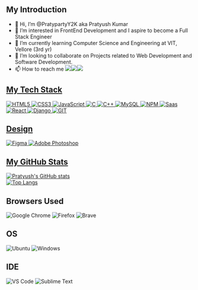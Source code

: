 ## My Introduction
- 👋 Hi, I’m @PratypartyY2K aka Pratyush Kumar
- 👀 I’m interested in FrontEnd Development and I aspire to become a Full Stack Engineer
- 🌱 I’m currently learning Computer Science and Engineering at VIT, Vellore (3rd yr)
- 💞️ I’m looking to collaborate on Projects related to Web Development and Software Development.
- 📫 How to reach me
   <a href="https://twitter.com/PratypartyK"><img src="https://img.shields.io/badge/twitter-%231DA1F2.svg?&style=for-the-badge&logo=twitter&logoColor=white" /></a><a href="https://www.linkedin.com/in/pratyush-kumar-12653a191/"><img src="https://img.shields.io/badge/linkedin-%230077B5.svg?&style=for-the-badge&logo=linkedin&logoColor=white" /><a href="mailto:kinshuk048@gmail.com?subject=Came%20from%20Github"><img src="https://img.shields.io/badge/gmail-%23D14836.svg?&style=for-the-badge&logo=gmail&logoColor=white" />

 ## My Tech Stack
   ![HTML5](https://img.shields.io/badge/HTML5-E34F26?style=for-the-badge&logo=html5&logoColor=white)
   ![CSS3](https://img.shields.io/badge/CSS3-1572B6?style=for-the-badge&logo=css3&logoColor=white)
   ![JavaScript](https://img.shields.io/badge/JavaScript-F7DF1E?style=for-the-badge&logo=javascript&logoColor=black)
   ![C](https://img.shields.io/badge/C-00599C?style=for-the-badge&logo=c&logoColor=white)
   ![C++](https://img.shields.io/badge/C%2B%2B-00599C?style=for-the-badge&logo=c%2B%2B&logoColor=white)
   ![MySQL](https://img.shields.io/badge/MySQL-00000F?style=for-the-badge&logo=mysql&logoColor=white)
   ![NPM](https://img.shields.io/badge/npm-CB3837?style=for-the-badge&logo=npm&logoColor=white)
   ![Saas](https://img.shields.io/badge/Sass-CC6699?style=for-the-badge&logo=sass&logoColor=white)
   ![React](https://img.shields.io/badge/React-20232A?style=for-the-badge&logo=react&logoColor=61DAFB)
   ![Django](https://img.shields.io/badge/Django-092E20?style=for-the-badge&logo=django&logoColor=white)
   ![GIT](https://img.shields.io/badge/Git-F05032?style=for-the-badge&logo=git&logoColor=white)
   
   ## Design
   ![Figma](https://img.shields.io/badge/Figma-F24E1E?style=for-the-badge&logo=figma&logoColor=white)
   ![Adobe Photoshop](https://img.shields.io/badge/Adobe%20Photoshop-31A8FF?style=for-the-badge&logo=Adobe%20Photoshop&logoColor=black)
 
 ## My GitHub Stats
[![Pratyush's GitHub stats](https://github-readme-stats.vercel.app/api?username=PratypartyY2K)](https://github.com/PratypartyY2K/github-readme-stats)  
[![Top Langs](https://github-readme-stats.vercel.app/api/top-langs/?username=PratypartyY2K&layout=compact)](https://github.com/PratypartyY2K/github-readme-stats)

   ## Browsers Used
![Google Chrome](https://img.shields.io/badge/Google_chrome-4285F4?style=for-the-badge&logo=Google-chrome&logoColor=white)
   ![Firefox](https://img.shields.io/badge/Firefox_Browser-FF7139?style=for-the-badge&logo=Firefox-Browser&logoColor=white)
   ![Brave](https://img.shields.io/badge/Brave-FF1B2D?style=for-the-badge&logo=Brave&logoColor=white)
   
   ## OS
   ![Ubuntu](https://img.shields.io/badge/Ubuntu-E95420?style=for-the-badge&logo=ubuntu&logoColor=white)
   ![Windows](https://img.shields.io/badge/Windows-0078D6?style=for-the-badge&logo=windows&logoColor=white)
   
   ## IDE
   ![VS Code](https://img.shields.io/badge/Visual_Studio_Code-0078D4?style=for-the-badge&logo=visual%20studio%20code&logoColor=white)
   ![Sublime Text](https://img.shields.io/badge/sublime_text-%23575757.svg?&style=for-the-badge&logo=sublime-text&logoColor=important)

<!---
PratypartyY2K/PratypartyY2K is a ✨ special ✨ repository because its `README.md` (this file) appears on your GitHub profile.
You can click the Preview link to take a look at your changes.
--->
